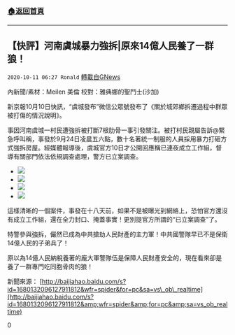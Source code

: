 ###  [:house:返回首頁](https://github.com/ourhimalayas/txt)
---

## 【快評】河南虞城暴力強拆|原來14億人民養了一群狼！
`2020-10-11 06:27 Ronald` [轉載自GNews](https://gnews.org/zh-hant/417294/)

內新聞/素材：Meilen 美倫     校對：雅典娜的聖鬥士(沙加)

新京報10月10日快訊，“虞城發布”微信公眾號發布了《關於城郊鄉拆遷過程中群眾被打傷的情況說明》。

事因河南虞城一村民遭強拆被打斷7根肋骨一事引發關注。被打村民親屬告訴@緊急呼叫稱，事發於9月24日凌晨五六點，數十名著統一制服的人員採用暴力打砸方式強拆房屋。經媒體報導後，虞城官方10日才公開回應稱已連夜成立工作組，督導有關部門依法依規調查處理，警方已立案調查。

- ![]()![](https://s3.amazonaws.com/gnews-media-offload/wp-content/uploads/2020/10/11060137/Screenshot_2020-10-11-12-52-01-822_Discord.png)
- ![]()![](https://s3.amazonaws.com/gnews-media-offload/wp-content/uploads/2020/10/11060225/Screenshot_2020-10-11-12-52-13-814_Discord.png)
- ![]()![](https://s3.amazonaws.com/gnews-media-offload/wp-content/uploads/2020/10/11060247/Screenshot_2020-10-11-12-52-22-492_Discord.png)
- ![]()![](https://s3.amazonaws.com/gnews-media-offload/wp-content/uploads/2020/10/11060307/Screenshot_2020-10-11-12-52-34-751_Discord.png)


這樣清晰的一個案件，事發在十八天前，如果不是被曝光到網絡上，恐怕官方還沒有成立工作組，還在全力封口、掩蓋事實！更別提官方所謂的“已立案調查”了。

特警參與強拆，儼然已成為中共搶劫人民財產的主力軍！中共國警隊早已不是保衛14億人民的子弟兵了！

原以為14億人民納稅養著的龐大軍警隊伍是保障人民財產安全的，現在看來卻是養了一群專門吃同胞骨肉的狼！

新聞來源： [http://baijiahao.baidu.com/s?id=1680132096127911812&wfr=spider&for=pc&sa=vs\_ob\_realtime](http://baijiahao.baidu.com/s?id=1680132096127911812&amp;wfr=spider&amp;for=pc&amp;sa=vs_ob_realtime)

0
